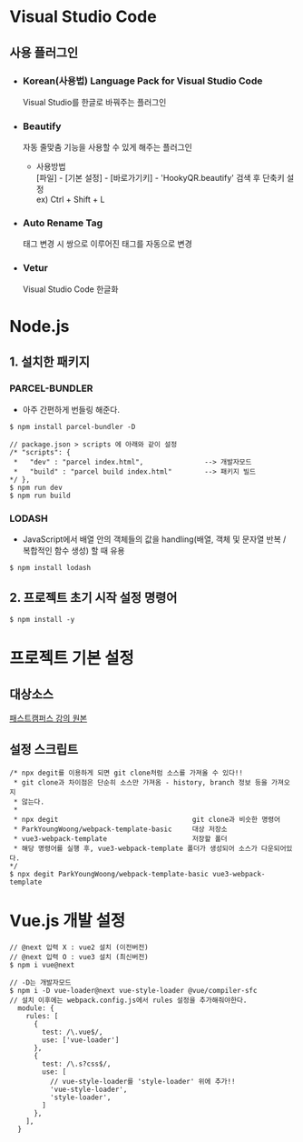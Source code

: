 # Visual Studio Code
## 사용 플러그인
- ### Korean(사용법) Language Pack for Visual Studio Code
    Visual Studio를 한글로 바꿔주는 플러그인
- ### Beautify
    자동 줄맞춤 기능을 사용할 수 있게 해주는 플러그인

    - 사용방법  
    [파일] - [기본 설정] - [바로가기키] - 'HookyQR.beautify' 검색 후 단축키 설정  
    ex) Ctrl  + Shift + L
- ### Auto Rename Tag
    태그 변경 시 쌍으로 이루어진 태그를 자동으로 변경
- ### Vetur
    Visual Studio Code 한글화


# Node.js
## 1. 설치한 패키지
### PARCEL-BUNDLER 
 - 아주 간편하게 번들링 해준다.
```
$ npm install parcel-bundler -D

// package.json > scripts 에 아래와 같이 설정
/* "scripts": {
 *   "dev" : "parcel index.html",               --> 개발자모드
 *   "build" : "parcel build index.html"        --> 패키지 빌드
*/ },
$ npm run dev
$ npm run build
```
### LODASH 
- JavaScript에서 배열 안의 객체들의 값을 handling(배열, 객체 및 문자열 반복 / 복합적인 함수 생성) 할 때 유용
```
$ npm install lodash
```

## 2. 프로젝트 초기 시작 설정 명령어
```
$ npm install -y
```

# 프로젝트 기본 설정
## 대상소스
[패스트캠퍼스 강의 원본](https://github.com/ParkYoungWoong/webpack-template-basic)

## 설정 스크립트
```
/* npx degit를 이용하게 되면 git clone처럼 소스를 가져올 수 있다!!
 * git clone과 차이점은 단순히 소스만 가져옴 - history, branch 정보 등을 가져오지
 * 않는다.
 * 
 * npx degit                                 git clone과 비슷한 명령어
 * ParkYoungWoong/webpack-template-basic     대상 저장소
 * vue3-webpack-template                     저장할 폴더
 * 해당 명령어를 실행 후, vue3-webpack-template 폴더가 생성되어 소스가 다운되어있다.
*/
$ npx degit ParkYoungWoong/webpack-template-basic vue3-webpack-template
```

# Vue.js 개발 설정
```
// @next 입력 X : vue2 설치 (이전버전) 
// @next 입력 O : vue3 설치 (최신버전)
$ npm i vue@next

// -D는 개발자모드
$ npm i -D vue-loader@next vue-style-loader @vue/compiler-sfc
// 설치 이후에는 webpack.config.js에서 rules 설정을 추가해줘야한다.
  module: {
    rules: [
      {
        test: /\.vue$/,
        use: ['vue-loader']
      },
      {
        test: /\.s?css$/,
        use: [
          // vue-style-loader를 'style-loader' 위에 추가!!
          'vue-style-loader',
          'style-loader',
        ]
      },
    ],
  }
```